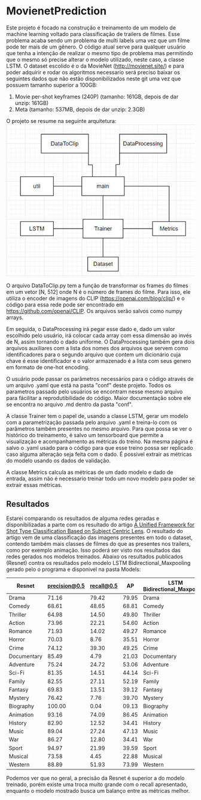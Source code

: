 # MovienetPrediction



Este projeto é focado na construção e treinamento de um modelo de machine learning voltado para classificação de trailers de filmes. Esse problema acaba sendo um problema de multi labels uma vez que um filme pode ter mais de um gênero. O código atual serve para qualquer usuário que tenha a intenção de realizar o mesmo tipo de problema mas permitindo que o mesmo só precise alterar o modelo utilizado, neste caso, a classe LSTM.
O dataset escolido é o da MovieNet (http://movienet.site/) e para poder adquirir e rodar os algoritmos necessario será preciso baixar os seguintes dados que não estão disponibilizados neste git uma vez que possuem tamanho superior a 100GB:
1. Movie per-shot keyframes (240P) (tamanho: 161GB, depois de dar unzip: 161GB)
2. Meta (tamanho: 537MB, depois de dar unzip: 2.3GB)

O projeto se resume na seguinte arquitetura:
![alt text](https://github.com/veveve10/MovieNetPrediction/blob/main/img/Diagram.PNG?raw=true "Diagram")

O arquivo DataToClip.py tem a função de transformar os frames do filmes em um vetor [N, 512] onde N é o número de frames do filme. Para isso, ele utiliza o encoder de imagens do CLIP (https://openai.com/blog/clip/) e o código para essa rede pode ser encontrado em https://github.com/openai/CLIP. Os arquivos serão salvos como numpy arrays.


Em seguida, o DataProcessing irá pegar esse dado e, dado um valor escolhido pelo usuário, irá colocar cada array com essa dimensão ao invés de N, assim tornando o dado uniforme. O DataProcessing também gera dois arquivos auxiliares com a lista dos nomes dos arquivos que servem como identificadores para o segundo arquivo que contem um dicionário cuja chave é esse identificador e o valor armazenado é a lista com seus genero em formato de one-hot encoding.

O usuário pode passar os parâmetros necessários para o código através de um arquivo .yaml que está na pasta "conf" deste projeto. Todos os parametros passado pelo usuários se encontram nesse mesmo arquivo para fácilitar a reprodutibilidade do código. Maior documentação sobre ele se encontra no arquivo .md dentro da pasta "conf".


A classe Trainer tem o papel de, usando a classe LSTM, gerar um modelo com a parametrização passada pelo arquivo .yaml e treina-lo com os parâmetros também presentes no mesmo arquivo. Para que possa se ver o histórico do treinamento, é salvo um tensorboard que permite a visualização e acompanhamento as métricas do treino. Na mesma página é salvo o .yaml usado para o código para que esse treino possa ser replicado caso alguma alteração seja feita com o dado. É possivel extrair as métricas do modelo usando os dados de validação.


A classe Metrics calcula as métricas de um dado modelo e dado de entrada, assim não é necessario treinar todo um novo modelo para poder se extrair essas métricas.


## Resultados

Estarei comparando os resultados de alguma redes geradas e disponibilizadas a parte com os resultado do artigo [A Unified Framework for Shot Type Classification Based on Subject Centric Lens](https://arxiv.org/pdf/2008.03548.pdf). O resultado do artigo vem de uma classificação das imagens presentes em todo o dataset, contendo também mais classes de filmes do que as presentes nos trailers, como por exemplo animação. Isso poderá ser visto nos resultados das redes gerados nos modelos treinados.
Abaixo os resultados publicados (Resnet) contra os resultados pelo modelo LSTM Bidirectional_Maxpooling gerado pelo o programa e disponivel na pasta Models:

| Resnet      | precision@0.5 | recall@0.5 | AP    | LSTM Bidirectional_Maxpooling | precision@0.5 | recall@0.5 | AP    |
|-------------|---------------|------------|-------|-------------------------------|---------------|------------|-------|
| Drama       | 71.16         | 79.42      | 79.95 | Drama                         | 77.67         | 79.97      | 80.31 |
| Comedy      | 68.61         | 48.65      | 68.81 | Comedy                        | 57.09         | 54.84      | 60.30 |
| Thriller    | 64.98         | 14.50      | 49.80 | Thriller                      | 61.49         | 48.79      | 58.87 |
| Action      | 73.96         | 22.21      | 54.60 | Action                        | 67.18         | 54.72      | 66.12 |
| Romance     | 71.93         | 14.02      | 49.27 | Romance                       | 46.79         | 34.27      | 46.42 |
| Horror      | 70.03         | 8.76       | 35.51 | Horror                        | 50.00         | 22.55      | 31.53 |
| Crime       | 74.12         | 39.30      | 49.25 | Crime                         | 54.55         | 36.68      | 48.35 |
| Documentary | 85.49         | 4.79       | 21.03 | Documentary                   | 0.00          | 0.00       | 1.06  |
| Adventure   | 75.24         | 24.72      | 53.06 | Adventure                     | 59.75         | 42.60      | 53.74 |
| Sci-Fi      | 81.35         | 14.51      | 44.14 | Sci-Fi                        | 61.07         | 50.00      | 58.08 |
| Family      | 82.55         | 27.11      | 52.19 | Family                        | 50.00         | 20.93      | 27.78 |
| Fantasy     | 69.83         | 13.51      | 39.12 | Fantasy                       | 52.94         | 28.35      | 39.62 |
| Mystery     | 76.42         | 7.76       | 39.70 | Mystery                       | 42.50         | 25.76      | 30.74 |
| Biography   | 100.00        | 0.04       | 09.13 | Biography                     | 46.55         | 26.73      | 34.45 |
| Animation   | 93.16         | 74.09      | 86.45 | Animation                     | 0.00          | 0.00       | nan   |
| History     | 82.90         | 12.52      | 34.41 | History                       | 50.00         | 27.08      | 36.49 |
| Music       | 89.04         | 27.24      | 47.13 | Music                         | 100.00        | 7.69       | 19.70 |
| War         | 86.27         | 12.80      | 34.41 | War                           | 54.55         | 25.71      | 40.09 |
| Sport       | 94.97         | 21.99      | 39.59 | Sport                         | 50.00         | 13.33      | 34.92 |
| Musical     | 73.58         | 4.45       | 22.88 | Musical                       | 85.71         | 42.86      | 56.77 |
| Western     | 88.89         | 51.93      | 73.99 | Western                       | 66.67         | 8.33       | 22.02 |


Podemos ver que no geral, a precisão da Resnet é superior a do modelo treinado, porém existe uma troca muito grande com o recall apresentado, enquanto o modelo mostrado busca um balanço entre as métricas melhor.













